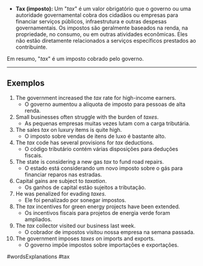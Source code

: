 -  **Tax (imposto):** Um "*tax*" é um valor obrigatório que o governo ou uma autoridade governamental cobra dos cidadãos ou empresas para financiar serviços públicos, infraestrutura e outras despesas governamentais. Os impostos são geralmente baseados na renda, na propriedade, no consumo, ou em outras atividades econômicas. Eles não estão diretamente relacionados a serviços específicos prestados ao contribuinte.

Em resumo, "*tax*" é um imposto cobrado pelo governo.

---

## Exemplos

1. The government increased the _tax_ rate for high-income earners.
	- O governo aumentou a alíquota de imposto para pessoas de alta renda.
2. Small businesses often struggle with the burden of _taxes_.
	- As pequenas empresas muitas vezes lutam com a carga tributária.
3. The sales _tax_ on luxury items is quite high.
	- O imposto sobre vendas de itens de luxo é bastante alto.
4. The _tax_ code has several provisions for *tax* deductions.
	- O código tributário contém várias disposições para deduções fiscais.
5. The state is considering a new gas _tax_ to fund road repairs.
	- O estado está considerando um novo imposto sobre o gás para financiar reparos nas estradas.
6. Capital gains are subject to _taxation_.
	- Os ganhos de capital estão sujeitos a tributação.
7. He was penalized for evading _taxes_.
	- Ele foi penalizado por sonegar impostos.
8. The _tax_ incentives for green energy projects have been extended.
	- Os incentivos fiscais para projetos de energia verde foram ampliados.
9. The _tax_ collector visited our business last week.
	- O cobrador de impostos visitou nossa empresa na semana passada.
10. The government imposes _taxes_ on imports and exports.
	- O governo impõe impostos sobre importações e exportações.

#wordsExplanations 
#tax